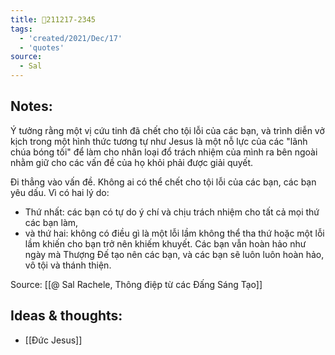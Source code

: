 ```yaml
---
title: 💬211217-2345
tags:
  - 'created/2021/Dec/17'
  - 'quotes'
source:
  - Sal
---
```


## Notes:
Ý tưởng rằng một vị cứu tinh đã chết cho tội lỗi của các bạn, và trình diễn vở kịch trong một hình thức tương tự như Jesus là một nỗ lực của các "lãnh chúa bóng tối" để làm cho nhân loại đổ trách nhiệm của mình ra bên ngoài nhằm giữ cho các vấn đề của họ khỏi phải được giải quyết.  

Đi thẳng vào vấn đề. Không ai có thể chết cho tội lỗi của các bạn, các bạn yêu dấu. Vì có hai lý do:
- Thứ nhất: các bạn có tự do ý chí và chịu trách nhiệm cho tất cả mọi thứ các bạn làm, 
- và thứ hai: không có điều gì là một lỗi lầm không thể tha thứ hoặc một lỗi lầm khiến cho bạn trở nên khiếm khuyết. Các bạn vẫn hoàn hảo như ngày mà Thượng Đế tạo nên các bạn, và các bạn sẽ luôn luôn hoàn hảo, vô tội và thánh thiện.

Source: [[@ Sal Rachele, Thông điệp từ các Đấng Sáng Tạo]]

## Ideas & thoughts:
- [[Đức Jesus]] 